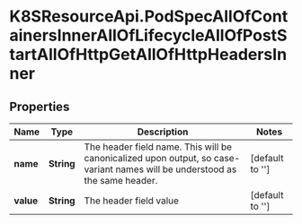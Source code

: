# K8SResourceApi.PodSpecAllOfContainersInnerAllOfLifecycleAllOfPostStartAllOfHttpGetAllOfHttpHeadersInner

## Properties

Name | Type | Description | Notes
------------ | ------------- | ------------- | -------------
**name** | **String** | The header field name. This will be canonicalized upon output, so case-variant names will be understood as the same header. | [default to &#39;&#39;]
**value** | **String** | The header field value | [default to &#39;&#39;]


